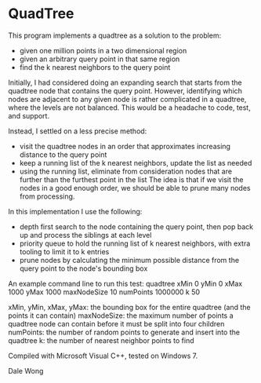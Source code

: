 # QuadTree

This program implements a quadtree as a solution to the problem:
- given one million points in a two dimensional region
- given an arbitrary query point in that same region
- find the k nearest neighbors to the query point

Initially, I had considered doing an expanding search
that starts from the quadtree node that contains the query point.
However, identifying which nodes are adjacent to any given node
is rather complicated in a quadtree, where the levels are not balanced.
This would be a headache to code, test, and support.
 
Instead, I settled on a less precise method:
- visit the quadtree nodes in an order that approximates increasing distance to the query point
- keep a running list of the k nearest neighbors, update the list as needed
- using the running list, eliminate from consideration nodes that are further than the furthest point in the list
The idea is that if we visit the nodes in a good enough order, we should be able to prune many nodes from processing.

In this implementation I use the following:
- depth first search to the node containing the query point, then pop back up and process the siblings at each level
- priority queue to hold the running list of k nearest neighbors, with extra tooling to limit it to k entries
- prune nodes by calculating the minimum possible distance from the query point to the node's bounding box

An example command line to run this test:
  quadtree xMin 0 yMin 0 xMax 1000 yMax 1000 maxNodeSize 10 numPoints 1000000 k 50

  xMin, yMin, xMax, yMax: the bounding box for the entire quadtree (and the points it can contain)
  maxNodeSize: the maximum number of points a quadtree node can contain before it must be split into four children
  numPoints: the number of random points to generate and insert into the quadtree
  k: the number of nearest neighbor points to find

Compiled with Microsoft Visual C++, tested on Windows 7.

Dale Wong
